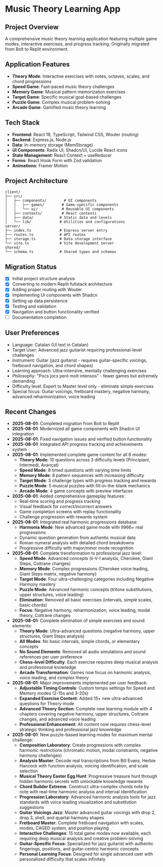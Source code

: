 # Music Theory Learning App

## Project Overview
A comprehensive music theory learning application featuring multiple game modes, interactive exercises, and progress tracking. Originally migrated from Bolt to Replit environment.

## Application Features
- **Theory Mode**: Interactive exercises with notes, octaves, scales, and chord progressions
- **Speed Game**: Fast-paced music theory challenges
- **Memory Game**: Musical pattern memorization exercises  
- **Target Game**: Specific musical goal-based challenges
- **Puzzle Game**: Complex musical problem-solving
- **Arcade Game**: Gamified music theory learning

## Tech Stack
- **Frontend**: React 18, TypeScript, Tailwind CSS, Wouter (routing)
- **Backend**: Express.js, Node.js
- **Data**: In-memory storage (MemStorage)
- **UI Components**: Radix UI, Shadcn/UI, Lucide React icons
- **State Management**: React Context + useReducer
- **Forms**: React Hook Form with Zod validation
- **Animations**: Framer Motion

## Project Architecture
```
client/
├── src/
│   ├── components/        # UI components
│   │   ├── games/        # Game-specific components
│   │   └── ui/           # Reusable UI components
│   ├── contexts/         # React contexts
│   ├── data/            # Static data and levels
│   └── lib/             # Utilities and configurations
server/
├── index.ts             # Express server entry
├── routes.ts            # API routes
├── storage.ts           # Data storage interface
└── vite.ts              # Vite development server
shared/
└── schema.ts            # Shared types and schemas
```

## Migration Status
- [x] Initial project structure analysis
- [x] Converting to modern Replit fullstack architecture
- [x] Adding proper routing with Wouter
- [x] Implementing UI components with Shadcn
- [x] Setting up data persistence
- [x] Testing and validation
- [x] Navigation and button functionality verified
- [ ] Documentation completion

## User Preferences
- Language: Catalan (UI text in Catalan)
- Target User: Advanced jazz guitarist requiring professional-level challenges
- Instrument: Guitar (jazz guitarist - requires guitar-specific voicings, fretboard navigation, and chord shapes)
- Learning approach: Ultra-intensive, mentally challenging exercises
- Philosophy: "Pocs jocs però molt intensos" - fewer games but extremely demanding
- Difficulty level: Expert to Master level only - eliminate simple exercises
- Special focus: Guitar voicings, fretboard mastery, negative harmony, advanced reharmonization, voice leading

## Recent Changes
- **2025-08-01**: Completed migration from Bolt to Replit
- **2025-08-01**: Modernized all game components with Shadcn UI integration
- **2025-08-01**: Fixed navigation issues and verified button functionality
- **2025-08-01**: Integrated API progress tracking and achievements system
- **2025-08-01**: Implemented complete game content for all 6 modes:
  - **Theory Mode**: 10 questions across 3 difficulty levels (Principiant, Intermedi, Avançat)
  - **Speed Mode**: 8 timed questions with varying time limits
  - **Memory Mode**: 8 pattern sequences with increasing difficulty
  - **Target Mode**: 3 challenge types with progress tracking and rewards
  - **Puzzle Mode**: 5 musical puzzles with fill-in-the-blank mechanics
  - **Arcade Mode**: 4 game concepts with preview interfaces
- **2025-08-01**: Added comprehensive gameplay features:
  - Real-time scoring and progress tracking
  - Visual feedback for correct/incorrect answers
  - Game completion screens with replay functionality
  - Challenge progression with rewards system
- **2025-08-01**: Integrated real harmonic progressions database:
  - **Harmonia Mode**: New advanced game mode with 9966+ real progressions
  - Dynamic question generation from authentic musical data
  - Roman numeral analysis with detailed chord breakdowns
  - Progressive difficulty with major/minor mode recognition
- **2025-08-01**: Complete transformation to professional jazz level:
  - **Speed Mode**: Advanced concepts (ii-V-I analysis, Cherokee, Giant Steps, Coltrane changes)
  - **Memory Mode**: Complex progressions (Cherokee voice leading, Giant Steps matrix, negative harmony)
  - **Target Mode**: Four ultra-challenging categories including Negative Harmony mastery
  - **Puzzle Mode**: Advanced harmonic concepts (tritone substitutions, upper structures, voice leading)
  - **Elimination**: Removed all basic exercises (intervals, simple scales, basic chords)
  - **Focus**: Negative harmony, reharmonization, voice leading, modal theory, Coltrane changes
- **2025-08-01**: Complete elimination of simple exercises and sound elements:
  - **Theory Mode**: Ultra-advanced questions (negative harmony, upper structures, Giant Steps analysis)
  - **All Modes**: No basic intervals, simple chords, or elementary concepts
  - **No Sound Elements**: Removed all audio simulations and sound references per user preference
  - **Chess-level Difficulty**: Each exercise requires deep musical analysis and professional knowledge
  - **Arcade Transformation**: Games now focus on harmonic analysis, voice leading, and complex theory
- **2025-08-01**: Major improvements implemented per user feedback:
  - **Adjustable Timing Controls**: Custom tempo settings for Speed and Memory modes (2-15s and 3-20s)
  - **Expanded Exercise Content**: Added 15+ new ultra-advanced questions for Theory mode
  - **Advanced Theory Section**: Complete new learning module with 4 chapters covering negative harmony, upper structures, Coltrane changes, and advanced voice leading
  - **Professional Enhancement**: All content now requires chess-level strategic thinking and professional jazz knowledge
- **2025-08-01**: New puzzle-based learning modes for maximum mental challenge:
  - **Composition Laboratory**: Create progressions with complex harmonic restrictions (chromatic motion, modal constraints, negative harmony challenges)
  - **Analysis Master**: Decode real transcriptions from Bill Evans, Herbie Hancock with function analysis, voicing identification, and scale selection
  - **Musical Theory Easter Egg Hunt**: Progressive treasure hunt through hidden harmonic secrets with unlockable knowledge rewards
  - **Chord Builder Extreme**: Construct ultra-complex chords note by note with real-time harmonic analysis and interval identification
  - **Progression Laboratory**: Advanced harmonic analysis tools for jazz standards with voice leading visualization and substitution suggestions
  - **Guitar Voicings Jazz**: Master advanced guitar voicings with drop 2, drop 3, shell, and quartal harmony shapes
  - **Fretboard Master**: Complete fretboard navigation with scales, modes, CAGED system, and position playing
  - **Interactive Challenges**: 15 total game modes now available, each requiring deep musical analysis and creative problem-solving
  - **Guitar-Specific Focus**: Specialized for jazz guitarist with authentic fingerings, positions, and guitar-centric harmonic concepts
  - **Personal Learning Focus**: Designed for single advanced user with personalized difficulty that scales infinitely